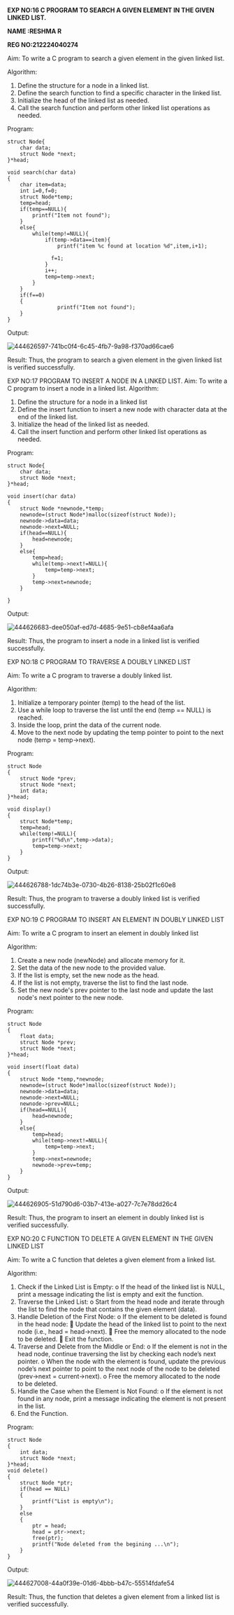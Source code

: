 **EXP NO:16 C PROGRAM TO SEARCH A GIVEN ELEMENT IN THE GIVEN LINKED LIST.**

**NAME  :RESHMA R**

**REG NO:212224040274**

Aim:
To write a C program to search a given element in the given linked list.

Algorithm:
1.	Define the structure for a node in a linked list.
2.	Define the search function to find a specific character in the linked list.
3.	Initialize the head of the linked list as needed.
4.	Call the search function and perform other linked list operations as needed.
 
Program:

```
struct Node{
    char data; 
    struct Node *next;
}*head;

void search(char data)
{
    char item=data;
    int i=0,f=0;
    struct Node*temp;
    temp=head;
    if(temp==NULL){
        printf("Item not found");
    }
    else{
        while(temp!=NULL){
            if(temp->data==item){
                printf("item %c found at location %d",item,i+1);
              
              f=1;
            }
            i++;
            temp=temp->next;      
        }        
    }
    if(f==0)
    {
                printf("Item not found");
    }
}
```

Output:


![444626597-741bc0f4-6c45-4fb7-9a98-f370ad66cae6](https://github.com/user-attachments/assets/d775805a-b0ab-473c-af6a-d8b0afd33883)



Result:
Thus, the program to search a given element in the given linked list is verified successfully.


 
EXP NO:17  PROGRAM TO INSERT A NODE IN A LINKED LIST.
Aim:
To write a C program to insert a node in a linked list.
Algorithm:
1.	Define the structure for a node in a linked list
2.	Define the insert function to insert a new node with character data at the end of the linked list.
3.	Initialize the head of the linked list as needed.
4.	Call the insert function and perform other linked list operations as needed.
 
Program:

```
struct Node{
    char data; 
    struct Node *next;
}*head;

void insert(char data)
{
    struct Node *newnode,*temp;
    newnode=(struct Node*)malloc(sizeof(struct Node));
    newnode->data=data;
    newnode->next=NULL;
    if(head==NULL){
        head=newnode;
    }
    else{
        temp=head;
        while(temp->next!=NULL){
            temp=temp->next;
        }
        temp->next=newnode;
    }
    
}
```

Output:

![444626683-dee050af-ed7d-4685-9e51-cb8ef4aa6afa](https://github.com/user-attachments/assets/4762ec33-e55a-416e-b7d2-238102048edf)


 
Result:
Thus, the program to insert a node in a linked list is verified successfully.


 
EXP NO:18 C PROGRAM TO TRAVERSE A DOUBLY LINKED LIST

Aim:
To write a C program to traverse a doubly linked list.

Algorithm:
1.	Initialize a temporary pointer (temp) to the head of the list.
2.	Use a while loop to traverse the list until the end (temp == NULL) is reached.
3.	Inside the loop, print the data of the current node.
4.	Move to the next node by updating the temp pointer to point to the next node (temp = temp->next).
 
Program:

```
struct Node
{
    struct Node *prev;
    struct Node *next;
    int data;
}*head;

void display()
{
    struct Node*temp;
    temp=head;
    while(temp!=NULL){
        printf("%d\n",temp->data);
        temp=temp->next;
    }        
}
```

Output:

![444626788-1dc74b3e-0730-4b26-8138-25b02f1c60e8](https://github.com/user-attachments/assets/1d9ddc95-5701-4d75-a90a-be687b07de62)



Result:
Thus, the program to traverse a doubly linked list is verified successfully. 



EXP NO:19 C PROGRAM TO INSERT AN ELEMENT IN DOUBLY LINKED LIST

Aim:
To write a C program to insert an element in doubly linked list

Algorithm:
1.	Create a new node (newNode) and allocate memory for it.
2.	Set the data of the new node to the provided value.
3.	If the list is empty, set the new node as the head.
4.	If the list is not empty, traverse the list to find the last node.
5.	Set the new node's prev pointer to the last node and update the last node's next pointer to the new node.
 
Program:

```
struct Node
{
    float data;
    struct Node *prev;
    struct Node *next;
}*head;

void insert(float data)
{
    struct Node *temp,*newnode;
    newnode=(struct Node*)malloc(sizeof(struct Node));
    newnode->data=data;
    newnode->next=NULL;
    newnode->prev=NULL;
    if(head==NULL){
        head=newnode;
    }
    else{
        temp=head;
        while(temp->next!=NULL){
            temp=temp->next;
        }
        temp->next=newnode;
        newnode->prev=temp;
    }        
}
```

Output:

![444626905-51d790d6-03b7-413e-a027-7c7e78dd26c4](https://github.com/user-attachments/assets/a24719b4-8a7a-4993-aa4e-f2a456e6ff90)



Result:
Thus, the program to insert an element in doubly linked list is verified successfully.




EXP NO:20 C FUNCTION TO DELETE A GIVEN ELEMENT IN THE GIVEN LINKED LIST




Aim:
To write a C function that deletes a given element from a linked list.

Algorithm:
1.	Check if the Linked List is Empty:
o	If the head of the linked list is NULL, print a message indicating the list is empty and exit the function.
2.	Traverse the Linked List:
o	Start from the head node and iterate through the list to find the node that contains the given element (data).
3.	Handle Deletion of the First Node:
o	If the element to be deleted is found in the head node:
	Update the head of the linked list to point to the next node (i.e., head = head->next).
	Free the memory allocated to the node to be deleted.
	Exit the function.
4.	Traverse and Delete from the Middle or End:
o	If the element is not in the head node, continue traversing the list by checking each node’s next pointer.
o	When the node with the element is found, update the previous node’s next pointer to point to the next node of the node to be deleted (prev->next = current->next).
o	Free the memory allocated to the node to be deleted.
5.	Handle the Case when the Element is Not Found:
o	If the element is not found in any node, print a message indicating the element is not present in the list.
6.	End the Function.


Program:

```
struct Node
{
    int data; 
    struct Node *next;
}*head;
void delete()
{
    struct Node *ptr;
    if(head == NULL)
    {
        printf("List is empty\n");
    }
    else
    {
        ptr = head;
        head = ptr->next;
        free(ptr);
        printf("Node deleted from the begining ...\n");
    }
}
```

Output:


![444627008-44a0f39e-01d6-4bbb-b47c-55514fdafe54](https://github.com/user-attachments/assets/a79ed7ae-77fa-4f4f-9f6f-3e251e549670)





Result:
Thus, the function that deletes a given element from a linked list is verified successfully.
